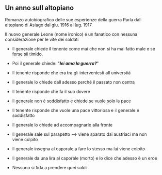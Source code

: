 ## Un anno sull altopiano
Romanzo autobiografico delle sue esperienze della guerra
Parla dall altopiano di Asiago dal giu. 1916 al lug. 1917

Il nuovo generale Leone (nome ironico) é un fanatico con nessuna considerazione per le vite dei soldati
- Il generale chiede il tenente come mai che non si ha mai fatto male e se forse sii timido.
- Poi il generale chiede: "**_lei ama la guerra?_**"
- Il tenente risponde che era tra gli interventesti all universtiá
- Il generale lo chiede dall adesso perché il passato non centra
- Il tenente risponde che fa il suo dovere
- Il generale non é soddisfatto e chiede se vuole solo la pace
- Il tenente risponde che vuole una pace vittoriosa e il generale é soddisfatto

- Il generale lo chiede ad accompagnarlo alla fronte
- Il generale sale sul parapetto ⟶ viene sparato dai austriaci ma non viene colpito
- Il generale insegna al caporale a fare lo stesso ma lui viene colpito
- Il generale da una lira al caporale (morto) e lo dice che adesso é un eroe
- Nessuno si fida a prendere quei soldi